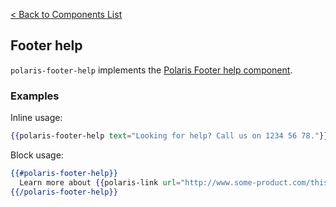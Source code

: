 [< Back to Components List](../README.md#components)

## Footer help

`polaris-footer-help` implements the [Polaris Footer help component](https://polaris.shopify.com/components/titles-and-text/footer-help).

### Examples

Inline usage:

```hbs
{{polaris-footer-help text="Looking for help? Call us on 1234 56 78."}}
```

Block usage:

```hbs
{{#polaris-footer-help}}
  Learn more about {{polaris-link url="http://www.some-product.com/this-one" text="this product"}}.
{{/polaris-footer-help}}
```

